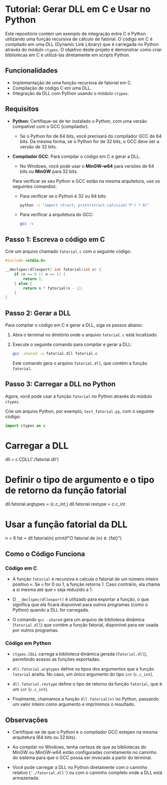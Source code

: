 # Tutorial: Gerar DLL em C e Usar no Python

Este repositório contém um exemplo de integração entre C e Python utilizando uma função recursiva de cálculo de fatorial. O código em C é compilado em uma DLL (Dynamic Link Library) que é carregada no Python através do módulo `ctypes`. O objetivo deste projeto é demonstrar como criar bibliotecas em C e utilizá-las diretamente em scripts Python.

## Funcionalidades

- Implementação de uma função recursiva de fatorial em C.
- Compilação de código C em uma DLL.
- Integração da DLL com Python usando o módulo `ctypes`.

## Requisitos

- **Python**: Certifique-se de ter instalado o Python, com uma versão compatível com o GCC (compilador).
  - Se o Python for de 64 bits, você precisará do compilador GCC de 64 bits. Da mesma forma, se o Python for de 32 bits, o GCC deve ser a versão de 32 bits.
  
- **Compilador GCC**: Para compilar o código em C e gerar a DLL.
  - No Windows, você pode usar o **MinGW-w64** para versões de 64 bits ou **MinGW** para 32 bits.
  
  Para verificar se seu Python e GCC estão na mesma arquitetura, use os seguintes comandos:

  - Para verificar se o Python é 32 ou 64 bits:
    ```bash
    python -c "import struct; print(struct.calcsize('P') * 8)"
    ```

  - Para verificar a arquitetura do GCC:
    ```bash
    gcc -v
    ```

## Passo 1: Escreva o código em C

Crie um arquivo chamado `fatorial.c` com o seguinte código:

```c
#include <stdio.h>

__declspec(dllexport) int fatorial(int n) {
    if (n == 0 || n == 1) {
        return 1;
    } else {
        return n * fatorial(n - 1);
    }
}
```

## Passo 2: Gerar a DLL

Para compilar o código em C e gerar a DLL, siga os passos abaixo:

1. Abra o terminal no diretório onde o arquivo `fatorial.c` está localizado.
2. Execute o seguinte comando para compilar e gerar a DLL:

    ```bash
    gcc -shared -o fatorial.dll fatorial.c
    ```

   Este comando gera o arquivo `fatorial.dll`, que contém a função `fatorial`.

## Passo 3: Carregar a DLL no Python

Agora, você pode usar a função `fatorial` no Python através do módulo `ctypes`.

Crie um arquivo Python, por exemplo, `test_fatorial.py`, com o seguinte código:

```python
import ctypes as c
```

# Carregar a DLL
dll = c.CDLL('./fatorial.dll')

# Definir o tipo de argumento e o tipo de retorno da função fatorial
dll.fatorial.argtypes = (c.c_int,)
dll.fatorial.restype = c.c_int

# Usar a função fatorial da DLL
n = 6
fat = dll.fatorial(n)
print(f"O fatorial de {n} é: {fat}")

## Como o Código Funciona

### Código em C

- A função `fatorial` é recursiva e calcula o fatorial de um número inteiro positivo `n`. Se `n` for 0 ou 1, a função retorna 1. Caso contrário, ela chama a si mesma até que `n` seja reduzido a 1.
  
- O `__declspec(dllexport)` é utilizado para exportar a função, o que significa que ela ficará disponível para outros programas (como o Python) quando a DLL for carregada.

- O comando `gcc -shared` gera um arquivo de biblioteca dinâmica (`fatorial.dll`) que contém a função fatorial, disponível para ser usada por outros programas.

### Código em Python

- `ctypes.CDLL` carrega a biblioteca dinâmica gerada (`fatorial.dll`), permitindo acesso às funções exportadas.

- `dll.fatorial.argtypes` define os tipos dos argumentos que a função `fatorial` aceita. No caso, um único argumento do tipo `int` (`c.c_int`).

- `dll.fatorial.restype` define o tipo de retorno da função `fatorial`, que é um `int` (`c.c_int`).

- Finalmente, chamamos a função `dll.fatorial(n)` no Python, passando um valor inteiro como argumento e imprimimos o resultado.

## Observações

- Certifique-se de que o Python e o compilador GCC estejam na mesma arquitetura (64 bits ou 32 bits).
  
- Ao compilar no Windows, tenha certeza de que as bibliotecas do MinGW ou MinGW-w64 estão configuradas corretamente no caminho do sistema para que o GCC possa ser invocado a partir do terminal.

- Você pode carregar a DLL no Python diretamente com o caminho relativo (`'./fatorial.dll'`) ou com o caminho completo onde a DLL está armazenada.




